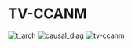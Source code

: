 # TV-CCANM
![t_arch](https://github.com/user-attachments/assets/54309d58-c4c2-4267-a3f5-229bf342e340)
![causal_diag](https://github.com/user-attachments/assets/affef800-2373-4f2c-ac85-23b0d5f5c854)
![tv-ccanm](https://github.com/user-attachments/assets/79ab62cb-0905-412d-b5de-001225fdbe0c)
